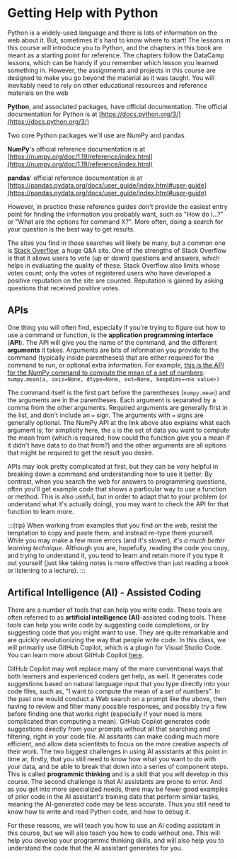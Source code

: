 # Getting Help with Python

Python is a widely-used language and there is lots of information on the web about it. But, sometimes it's hard to know where to start! The lessons in this course will introduce you to Python, and the chapters in this book are meant as a starting point for reference. The chapters follow the DataCamp lessons, which can be handy if you remember which lesson you learned something in. However, the assignments and projects in this course are designed to make you go beyond the material as it was taught. You will inevitably need to rely on other educational resources and reference materials on the web

**Python**, and associated packages, have official documentation. The official documentation for Python is at [https://docs.python.org/3/](https://docs.python.org/3/)

Two core Python packages we'll use are NumPy and pandas.

**NumPy**'s official reference documentation is at [https://numpy.org/doc/1.19/reference/index.html](https://numpy.org/doc/1.19/reference/index.html)

**pandas**' official reference documentation is at [https://pandas.pydata.org/docs/user_guide/index.html#user-guide](https://pandas.pydata.org/docs/user_guide/index.html#user-guide)

However, in practice these reference guides don't provide the easiest entry point for finding the information you probably want, such as "How do I...?" or "What are the options for command X?". More often, doing a search for your question is the best way to get results.

The sites you find in those searches will likely be many, but a common one is [Stack Overflow](https://stackoverflow.com), a huge Q&A site. One of the strengths of Stack Overflow is that it allows users to vote (up or down) questions and answers, which helps in evaluating the quality of these. Stack Overflow also limits whose votes count; only the votes of registered users who have developed a positive reputation on the site are counted. Reputation is gained by asking questions that received positive votes.  

## APIs
One thing you will often find, especially if you're trying to figure out how to use a command or function, is the **application programming interface** (**API**). The API will give you the name of the command, and the different **arguments** it takes. Arguments are bits of information you provide to the command (typically inside parentheses) that are either required for the command to run, or optional extra information. For example, [this is the API for the NumPy command to compute the mean of a set of numbers](https://numpy.org/doc/stable/reference/generated/numpy.mean.html):
`numpy.mean(a, axis=None, dtype=None, out=None, keepdims=<no value>)`

The command itself is the first part before the parentheses (`numpy.mean`) and the arguments are in the parentheses. Each argument is separated by a comma from the other arguments. Required arguments are generally first in the list, and don't include an `=` sign. The arguments with `=` signs are generally optional. The NumPy API at the link above also explains what each argument is; for simplicity here, the `a` is the set of data you want to compute the mean from (which is required; how could the function give you a mean if it didn't have data to do that from?) and the other arguments are all options that might be required to get the result you desire.

APIs may look pretty complicated at first, but they can be very helpful in breaking down a command and understanding how to use it better. By contrast, when you search the web for answers to programming questions, often you'll get example code that shows a particular way to use a function or method. This is also useful, but in order to adapt that to your problem (or understand what it's actually doing), you may want to check the API for that function to learn more.

:::{tip} 
When working from examples that you find on the web, resist the temptation to copy and paste them, and instead re-type them yourself. While you may make a few more errors (and it's slower), *it's a much better learning technique*. Although you are, hopefully, reading the code you copy, and trying to understand it, you tend to learn and retain more if you type it out yourself (just like taking notes is more effective than just reading a book or listening to a lecture).
:::

## Artifical Intelligence (AI) - Assisted Coding

There are a number of tools that can help you write code. These tools are often referred to as **artificial intelligence (AI)**-assisted coding tools. These tools can help you write code by suggesting code completions, or by suggesting code that you might want to use. They are quite remarkable and are quickly revolutionizing the way that people write code. In this class, we will primarily use GitHub Copilot, which is a plugin for Visual Studio Code. You can learn more about GitHub Copilot [here](https://copilot.github.com/).

GitHub Copilot may well replace many of the more conventional ways that both learners and experienced coders get help, as well. It generates code suggestions based on natural language input that you type directly into your code files, such as, "I want to compute the mean of a set of numbers". In the past one would conduct a Web search on a prompt like the above, then having to review and filter many possible responses, and possibly try a few before finding one that works right (especially if your need is more complicated than computing a mean). GitHub Copilot generates code suggestions directly from your prompts without all that searching and filtering, right in your code file. AI assitants can make coding much more efficient, and allow data scientitsts to focus on the more creative aspects of their work. The two biggest challenges in using AI assistants at this point in time ar, firstly, that you still need to know how what you want to do with your data, and be able to break that down into a series of component steps. This is called **programmic thinking** and is a skill that you will develop in this course. The second challenge is that AI assistants are prone to error. And as you get into more specialized needs, there may be fewer good examples of prior code in the AI assistant's training data that perform similar tasks, meaning the AI-generated code may be less accurate. Thus you still need to know how to write and read Python code, and how to debug it.

For these reasons, we will teach you how to use an AI coding assistant in this course, but we will also teach you how to code without one. This will help you develop your programmic thinking skills, and will also help you to understand the code that the AI assistant generates for you.